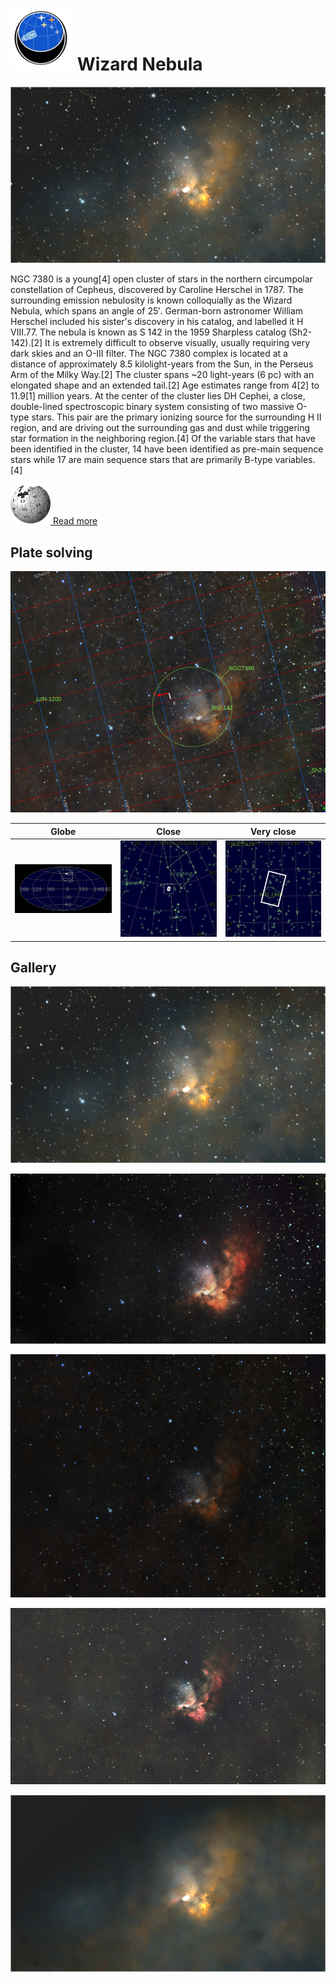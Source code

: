 # ![](..//Imaging//Common/pyl-tiny.png) Wizard Nebula
![](..//Imaging//HD/Wizard_Nebula+00+co.jpg)

NGC 7380 is a young[4] open cluster of stars in the northern circumpolar constellation of Cepheus, discovered by Caroline Herschel in 1787. The surrounding emission nebulosity is known colloquially as the Wizard Nebula, which spans an angle of 25′. German-born astronomer William Herschel included his sister's discovery in his catalog, and labelled it H VIII.77. The nebula is known as S 142 in the 1959 Sharpless catalog (Sh2-142).[2] It is extremely difficult to observe visually, usually requiring very dark skies and an O-III filter. The NGC 7380 complex is located at a distance of approximately 8.5 kilolight-years from the Sun, in the Perseus Arm of the Milky Way.[2] The cluster spans ~20 light-years (6 pc) with an elongated shape and an extended tail.[2] Age estimates range from 4[2] to 11.9[1] million years. At the center of the cluster lies DH Cephei, a close, double-lined spectroscopic binary system consisting of two massive O-type stars. This pair are the primary ionizing source for the surrounding H II region, and are driving out the surrounding gas and dust while triggering star formation in the neighboring region.[4] Of the variable stars that have been identified in the cluster, 14 have been identified as pre-main sequence stars while 17 are main sequence stars that are primarily B-type variables.[4]

[![](..//Imaging//Common/Wikipedia.png) Read more](https://en.wikipedia.org/wiki/NGC_7380)
## Plate solving 


![IMG](..//Imaging//HD/Wizard_Nebula_Annotated.jpg)


| Globe | Close | Very close |
| ----- | ----- | ----- |
|![IMG](..//Imaging//HD/Wizard_Nebula_Globe.jpg) |![IMG](..//Imaging//HD/Wizard_Nebula_Close.jpg) |![IMG](..//Imaging//HD/Wizard_Nebula_Closer.jpg) |

## Gallery
![IMG](..//Imaging//HD/Wizard_Nebula+00+co.jpg) 

![IMG](..//Imaging//HD/Wizard_Nebula+01+co.jpg) 

![IMG](..//Imaging//HD/Wizard_Nebula+02+co.jpg) 

![IMG](..//Imaging//HD/Wizard_Nebula+03+co.jpg) 

![](..//Imaging//HD/Wizard_Nebula+00+bg.jpg)
